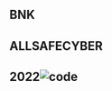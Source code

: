 ## BNK
## ALLSAFECYBER
## 2022![code](https://user-images.githubusercontent.com/73909878/151713760-f4f304d1-1d7c-4933-8cb6-7384a44fcbdf.gif)
